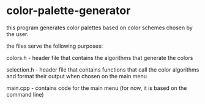 # color-palette-generator
 this program generates color palettes based on color schemes chosen by the user. 
 
 the files serve the following purposes:
 
 colors.h - header file that contains the algorithms that generate the colors
 
 selection.h - header file that contains functions that call the color algorithms and format their output when chosen on the main menu
 
 main.cpp - contains code for the main menu (for now, it is based on the command line)
